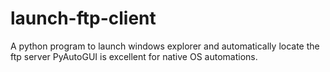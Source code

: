 # launch-ftp-client
A python program to launch windows explorer and automatically locate the ftp server
PyAutoGUI is excellent for native OS automations.

